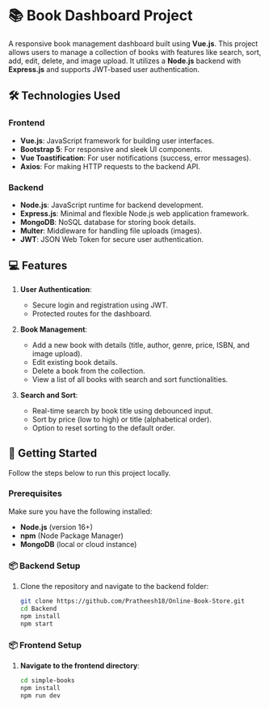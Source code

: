 # 📚 Book Dashboard Project

A responsive book management dashboard built using **Vue.js**. This project allows users to manage a collection of books with features like search, sort, add, edit, delete, and image upload. It utilizes a **Node.js** backend with **Express.js** and supports JWT-based user authentication.

## 🛠️ Technologies Used

### Frontend
- **Vue.js**: JavaScript framework for building user interfaces.
- **Bootstrap 5**: For responsive and sleek UI components.
- **Vue Toastification**: For user notifications (success, error messages).
- **Axios**: For making HTTP requests to the backend API.

### Backend
- **Node.js**: JavaScript runtime for backend development.
- **Express.js**: Minimal and flexible Node.js web application framework.
- **MongoDB**: NoSQL database for storing book details.
- **Multer**: Middleware for handling file uploads (images).
- **JWT**: JSON Web Token for secure user authentication.

## 💻 Features

1. **User Authentication**:
   - Secure login and registration using JWT.
   - Protected routes for the dashboard.

2. **Book Management**:
   - Add a new book with details (title, author, genre, price, ISBN, and image upload).
   - Edit existing book details.
   - Delete a book from the collection.
   - View a list of all books with search and sort functionalities.

3. **Search and Sort**:
   - Real-time search by book title using debounced input.
   - Sort by price (low to high) or title (alphabetical order).
   - Option to reset sorting to the default order.

  

## 🚀 Getting Started

Follow the steps below to run this project locally.

### Prerequisites

Make sure you have the following installed:
- **Node.js** (version 16+)
- **npm** (Node Package Manager)
- **MongoDB** (local or cloud instance)

### 📦 Backend Setup

1. Clone the repository and navigate to the backend folder:

   ```bash
   git clone https://github.com/Pratheesh18/Online-Book-Store.git
   cd Backend
   npm install
   npm start

### 📦 Frontend Setup

1. **Navigate to the frontend directory**:

   ```bash
   cd simple-books
   npm install
   npm run dev


